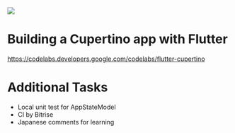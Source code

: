 <img src="https://app.bitrise.io/app/0ce352af6603e77c/status.svg?token=KQXdywZ5YO8_13SmX2Nrhg&branch=master">

# Building a Cupertino app with Flutter

https://codelabs.developers.google.com/codelabs/flutter-cupertino

# Additional Tasks

- Local unit test for AppStateModel
- CI by Bitrise
- Japanese comments for learning

